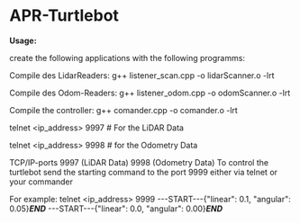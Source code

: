 # APR-Turtlebot

**Usage:**

create the following applications with the following programms:

Compile des LidarReaders:
g++ listener_scan.cpp -o lidarScanner.o -lrt

Compile des Odom-Readers:
g++ listener_odom.cpp -o odomScanner.o -lrt

Compile the controller:
g++ comander.cpp -o comander.o -lrt

telnet <ip_address> 9997 # For the LiDAR Data

telnet <ip_address> 9998 # for the Odometry Data


TCP/IP-ports
9997 (LiDAR Data)
9998 (Odometry Data)
To control the turtlebot send the starting command to the port 9999 either via telnet or your commander

For example:
telnet <ip_address> 9999
---START---{"linear": 0.1, "angular": 0.05}___END___ 
---START---{"linear": 0.0, "angular": 0.00}___END___
